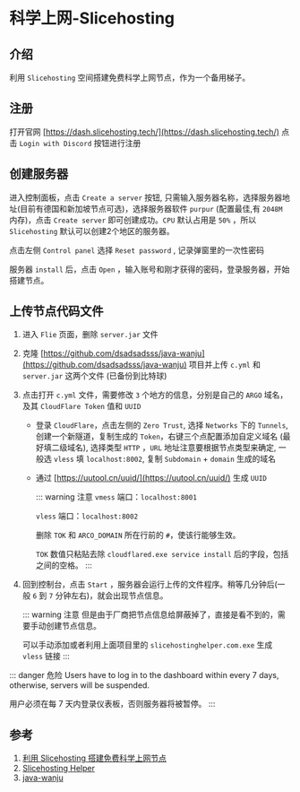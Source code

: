 # 科学上网-Slicehosting

## 介绍
利用 `Slicehosting` 空间搭建免费科学上网节点，作为一个备用梯子。

## 注册
打开官网 [https://dash.slicehosting.tech/](https://dash.slicehosting.tech/) 点击 `Login with Discord` 按钮进行注册

## 创建服务器
进入控制面板，点击 `Create a server` 按钮, 只需输入服务器名称，选择服务器地址(目前有德国和新加坡节点可选)，选择服务器软件 `purpur` (配置最佳,有 `2048M` 内存)，点击 `Create server` 即可创建成功。`CPU` 默认占用是 `50%` ，所以 `Slicehosting` 默认可以创建2个地区的服务器。

点击左侧 `Control panel` 选择 `Reset password` , 记录弹窗里的一次性密码

服务器 `install` 后，点击 `Open` ，输入账号和刚才获得的密码，登录服务器，开始搭建节点。

## 上传节点代码文件

1. 进入 `Flie` 页面，删除 `server.jar` 文件

1. 克隆 [https://github.com/dsadsadsss/java-wanju](https://github.com/dsadsadsss/java-wanju) 项目并上传 `c.yml` 和 `server.jar` 这两个文件 (已备份到比特球)

1. 点击打开 `c.yml` 文件，需要修改 `3` 个地方的信息，分别是自己的 `ARGO` 域名，及其 `CloudFlare Token` 值和 `UUID`

    * 登录 `CloudFlare`，点击左侧的 `Zero Trust`, 选择 `Networks` 下的 `Tunnels`, 创建一个新隧道，复制生成的 `Token`，右键三个点配置添加自定义域名 (最好填二级域名), 选择类型 `HTTP` ，`URL` 地址注意要根据节点类型来确定, 一般选 `vless` 填 `localhost:8002`, 复制 `Subdomain`  + `domain` 生成的域名

    * 通过 [https://uutool.cn/uuid/](https://uutool.cn/uuid/) 生成 `UUID`

      ::: warning 注意
      `vmess` 端口：`localhost:8001`

      `vless` 端口：`localhost:8002`

      删除 `TOK` 和 `ARCO_DOMAIN` 所在行前的 `#`，使该行能够生效。

      `TOK` 数值只粘贴去除 `cloudflared.exe service install` 后的字段，包括之间的空格。
      :::

1. 回到控制台，点击 `Start` ，服务器会运行上传的文件程序。稍等几分钟后(一般 `6` 到 `7` 分钟左右)，就会出现节点信息。

      ::: warning 注意
      但是由于厂商把节点信息给屏蔽掉了，直接是看不到的，需要手动创建节点信息。

      可以手动添加或者利用上面项目里的 `slicehostinghelper.com.exe` 生成 `vless` 链接
      :::

::: danger 危险
Users have to log in to the dashboard within every 7 days, otherwise, servers will be suspended.

用户必须在每 7 天内登录仪表板，否则服务器将被暂停。
:::

## 参考
1. [利用 Slicehosting 搭建免费科学上网节点](https://www.5iehome.cc/archives/using-slicehosting-to-build-free-node.html)
1. [Slicehosting Helper](https://github.com/shiteThings/slicehosting)
1. [java-wanju](https://github.com/dsadsadsss/java-wanju)
